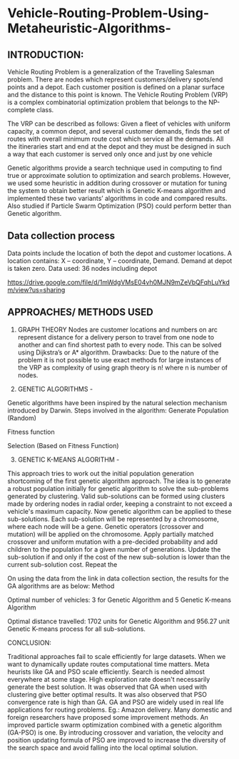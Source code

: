 # Vehicle-Routing-Problem-Using-Metaheuristic-Algorithms-

## INTRODUCTION:
Vehicle Routing Problem is a generalization of the Travelling Salesman problem. There 
are nodes which represent customers/delivery spots/end points and a depot. Each 
customer position is defined on a planar surface and the distance to this point is known. 
The Vehicle Routing Problem (VRP) is a complex combinatorial optimization problem that 
belongs to the NP-complete class.

The VRP can be described as follows: Given a fleet of vehicles with uniform capacity, a 
common depot, and several customer demands, finds the set of routes with overall 
minimum route cost which service all the demands. 
All the itineraries start and end at the depot and they must be designed in such a way that 
each customer is served only once and just by one vehicle

Genetic algorithms provide a search technique used in computing to find true or 
approximate solution to optimization and search problems. However, we used some 
heuristic in addition during crossover or mutation for tuning the system to obtain better 
result which is Genetic K-means algorithm and implemented these two variants’
algorithms in code and compared results. Also studied if Particle Swarm Optimization 
(PSO) could perform better than Genetic algorithm.

## Data collection process 
Data points include the location of both the depot and customer locations. A location 
contains: X – coordinate, Y – coordinate, Demand. Demand at depot is taken zero. 
Data used: 36 nodes including depot

https://drive.google.com/file/d/1mWdgVMsE04vh0MJN9mZeVbQFqhLuYkdm/view?us=sharing


## APPROACHES/ METHODS USED

1. GRAPH THEORY
Nodes are customer locations and numbers on arc represent 
distance for a delivery person to travel from one node to another and can find shortest 
path to every node. This can be solved using Dijkstra’s or A* algorithm.
Drawbacks: Due to the nature of the problem it is not possible to use exact methods for 
large instances of the VRP as complexity of using graph theory is n! where n is number 
of nodes.

2. GENETIC ALGORITHMS -

Genetic algorithms have been inspired by the natural 
selection mechanism introduced by Darwin.
Steps involved in the algorithm:
Generate Population (Random) 

Fitness function

Selection (Based on Fitness Function) 


3. GENETIC K-MEANS ALGORITHM -

This approach tries to work out the initial 
population generation shortcoming of the first genetic algorithm approach. The idea is to 
generate a robust population initially for genetic algorithm to solve the sub-problems 
generated by clustering. Valid sub-solutions can be formed using clusters made by 
ordering nodes in radial order, keeping a constraint to not exceed a vehicle's maximum 
capacity. Now genetic algorithm can be applied to these sub-solutions. Each sub-solution 
will be represented by a chromosome, where each node will be a gene. Genetic operators 
(crossover and mutation) will be applied on the chromosome. Apply partially matched 
crossover and uniform mutation with a pre-decided probability and add children to the 
population for a given number of generations. Update the sub-solution if and only if the 
cost of the new sub-solution is lower than the current sub-solution cost. Repeat the 



On using the data from the link in data collection section, the results for the GA algorithms 
are as below:
Method  

Optimal number of 
vehicles: 3 for Genetic Algorithm and  5 Genetic K-means 
Algorithm

Optimal distance 
travelled:
1702 units for Genetic Algorithm and 956.27 unit Genetic K-means 
process for all sub-solutions.





CONCLUSION:


Traditional approaches fail to scale efficiently for large datasets. When we want to 
dynamically update routes computational time matters. Meta heurists like GA and PSO 
scale efficiently. Search is needed almost everywhere at some stage. High exploration 
rate doesn't necessarily generate the best solution.
It was observed that GA when used with clustering give better optimal results. It was also 
observed that PSO convergence rate is high than GA. GA and PSO are widely used in 
real life applications for routing problems. Eg.: Amazon delivery.
Many domestic and foreign researchers have proposed some improvement methods. An 
improved particle swarm optimization combined with a genetic algorithm (GA-PSO) is 
one. By introducing crossover and variation, the velocity and position updating formula of 
PSO are improved to increase the diversity of the search space and avoid falling into the 
local optimal solution.

